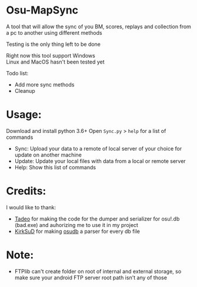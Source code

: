 # Osu-MapSync
A tool that will allow the sync of you BM, scores, replays and collection from a pc to another using different methods

Testing is the only thing left to be done

Right now this tool support Windows  
Linux and MacOS hasn't been tested yet

Todo list:

- Add more sync methods
- Cleanup

# Usage:

Download and install python 3.6+
Open `Sync.py` > `help` for a list of commands

- Sync: Upload your data to a remote of local server of your choice for update on another machine
- Update: Update your local files with data from a local or remote server
- Help: Show this list of commands

# Credits:
I would like to thank:

- [Tadeo](https://github.com/tadeokondrak) for making the code for the dumper and serializer for osu!.db (bad.exe) and auhorizing me to use it in my project
- [KirkSuD](https://github.com/KirkSuD) for making [osudb](https://github.com/KirkSuD/osudb) a parser for every db file

# Note:

- FTPlib can't create folder on root of internal and external storage, so make sure your android FTP server root path isn't any of those